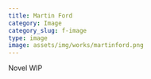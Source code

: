```yaml
---
title: Martin Ford
category: Image
category_slug: f-image
type: image
image: assets/img/works/martinford.png
---
```


Novel WIP